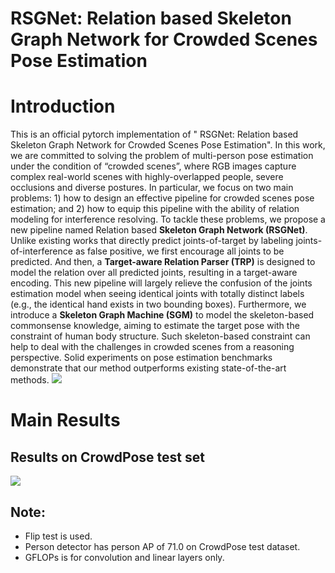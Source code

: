 # RSGNet: Relation based Skeleton Graph Network for Crowded Scenes Pose Estimation
# Introduction
This is an official pytorch implementation of " RSGNet: Relation based Skeleton Graph Network for Crowded Scenes Pose Estimation". In this work, we are committed to solving the problem of multi-person pose estimation under the condition of “crowded scenes”, where RGB images capture complex real-world scenes with highly-overlapped people, severe occlusions and diverse postures. In particular, we focus on two main problems: 1) how to design an effective pipeline for crowded scenes pose estimation; and 2) how to equip this pipeline with the ability of relation modeling for interference resolving. To tackle these problems, we propose a new pipeline named Relation based **Skeleton Graph Network (RSGNet)**. Unlike existing works that directly predict joints-of-target by labeling joints-of-interference as false positive, we first encourage all joints to be predicted. And then, a **Target-aware Relation Parser (TRP)** is designed to model the relation over all predicted joints, resulting in a target-aware encoding. This new pipeline will largely relieve the confusion of the joints estimation model when seeing identical joints with totally distinct labels (e.g., the identical hand exists in two bounding boxes). Furthermore, we introduce a **Skeleton Graph Machine (SGM)** to model the skeleton-based commonsense knowledge, aiming to estimate the target pose with the constraint of human body structure. Such skeleton-based constraint can help to deal with the challenges in crowded scenes from a reasoning perspective. Solid experiments on pose estimation benchmarks demonstrate that our method outperforms existing state-of-the-art methods.
![](https://github.com/vikki-dai/RSGNetfigures/framework_RSGNet.png)
# Main Results
## Results on CrowdPose test set
![](https://github.com/vikki-dai/RSGNet/blob/main/visualization/main_results_CrowdPose.png)
## Note:
* Flip test is used.
* Person detector has person AP of 71.0 on CrowdPose test dataset.
* GFLOPs is for convolution and linear layers only.
